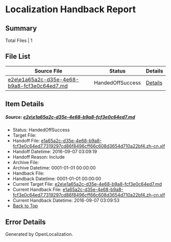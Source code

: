 # <a name='report-top'></a> Localization Handback Report

## Summary
 Total Files | 1

## File List
 Source File | Status | Details 
 ----------- | ------ | ------- 
 [e2e\e1a65a2c-d35e-4e68-b9a8-fcf3e0c64ed7.md](https://github.com/OpenLocalizationTestOrg/ol-test0/blob/cfc1fe91b8b8c6fe11d699efdf35df688e739813/e2e/e1a65a2c-d35e-4e68-b9a8-fcf3e0c64ed7.md) | HandedOffSuccess | [Details](#c33f9992170f58deccaf14843e28a9bbc91f04d15)

## Item Details
##### <a name='c33f9992170f58deccaf14843e28a9bbc91f04d15'></a> Source: [e2e\e1a65a2c-d35e-4e68-b9a8-fcf3e0c64ed7.md](https://github.com/OpenLocalizationTestOrg/ol-test0/blob/cfc1fe91b8b8c6fe11d699efdf35df688e739813/e2e/e1a65a2c-d35e-4e68-b9a8-fcf3e0c64ed7.md)
* Status: HandedOffSuccess
* Target File: 
* Handoff File: [e1a65a2c-d35e-4e68-b9a8-fcf3e0c64ed7.7319297cd86f8496cff66c608d3654d710a22bf4.zh-cn.xlf](https://github.com/OpenLocalizationTestOrg/ol-test0-handoff/blob/d5c41c805b717cb489121db456814bb4ab85a225/ol-handoff/OpenLocalizationTestOrg/ol-test0-zhcn/ci/ht/e1a65a2c-d35e-4e68-b9a8-fcf3e0c64ed7.7319297cd86f8496cff66c608d3654d710a22bf4.zh-cn.xlf)
* Handoff Datetime: 2016-09-07 03:09:19
* Handoff Reason: Include
* Archive File: 
* Archive Datetime: 0001-01-01 00:00:00
* Handback File: 
* Handback Datetime: 0001-01-01 00:00:00
* Current Target File: [e2e\e1a65a2c-d35e-4e68-b9a8-fcf3e0c64ed7.md](https://github.com/OpenLocalizationTestOrg/ol-test0-zhcn/blob/00e61d7c2a2b6f70ba5dfe9a3bb2af8f36d64ff3/e2e/e1a65a2c-d35e-4e68-b9a8-fcf3e0c64ed7.md)
* Current Handback File: [e1a65a2c-d35e-4e68-b9a8-fcf3e0c64ed7.7319297cd86f8496cff66c608d3654d710a22bf4.zh-cn.xlf](https://github.com/OpenLocalizationTestOrg/ol-test0-handback/blob/9de1e205553d5202243b9ed2205a5e84790a1576/ol-handback/OpenLocalizationTestOrg/ol-test0-zhcn/ci/ht/e1a65a2c-d35e-4e68-b9a8-fcf3e0c64ed7.7319297cd86f8496cff66c608d3654d710a22bf4.zh-cn.xlf)
* Current Handback Datetime: 2016-09-07 03:09:53
* [Back to Top](#report-top)


## Error Details

Generated by OpenLocalization.
